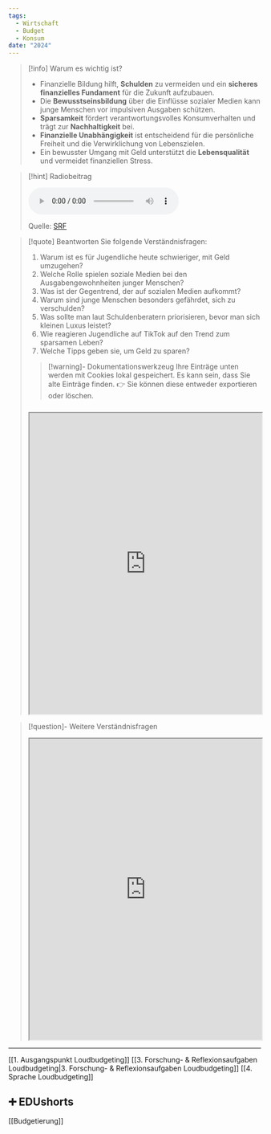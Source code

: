 ```yaml
---
tags:
  - Wirtschaft
  - Budget
  - Konsum
date: "2024"
---
```

>[!info] Warum es wichtig ist?
>- Finanzielle Bildung hilft, **Schulden** zu vermeiden und ein **sicheres finanzielles Fundament** für die Zukunft aufzubauen.
>- Die **Bewusstseinsbildung** über die Einflüsse sozialer Medien kann junge Menschen vor impulsiven Ausgaben schützen.
>- **Sparsamkeit** fördert verantwortungsvolles Konsumverhalten und trägt zur **Nachhaltigkeit** bei.
>- **Finanzielle Unabhängigkeit** ist entscheidend für die persönliche Freiheit und die Verwirklichung von Lebenszielen.
>- Ein bewusster Umgang mit Geld unterstützt die **Lebensqualität** und vermeidet finanziellen Stress.

>[!hint] Radiobeitrag
>
><audio controls><source src="https://download-media.srf.ch/world/audio/Rendez-vous-radio/2024/03/Rendez-vous-radio-2e95cef6-c029-4264-85e9-940192cb6acd.mp3"></audio>
>
>Quelle: [SRF](https://www.srf.ch/play/radio/redirect/detail/2e95cef6-c029-4264-85e9-940192cb6acd)

>[!quote] Beantworten Sie folgende Verständnisfragen:
>1. Warum ist es für Jugendliche heute schwieriger, mit Geld umzugehen?
>2. Welche Rolle spielen soziale Medien bei den Ausgabengewohnheiten junger Menschen?
>3. Was ist der Gegentrend, der auf sozialen Medien aufkommt?
>4. Warum sind junge Menschen besonders gefährdet, sich zu verschulden?
>5. Was sollte man laut Schuldenberatern priorisieren, bevor man sich kleinen Luxus leistet?
>6. Wie reagieren Jugendliche auf TikTok auf den Trend zum sparsamen Leben?
>7. Welche Tipps geben sie, um Geld zu sparen?
>
>>[!warning]- Dokumentationswerkzeug 
>Ihre Einträge unten werden mit Cookies lokal gespeichert. Es kann sein, dass Sie alte Einträge finden. 
>👉 Sie können diese entweder exportieren oder löschen.
>#####
><iframe width="100%" height="600" src="https://app.Lumi.education/run/dw_E7K" allowfullscreen allow="geolocation *; autoplay; encrypted-media"></iframe>


>[!question]- Weitere Verständnisfragen
><iframe width="100%" height="600" src="https://app.Lumi.education/run/QmbPzf" allowfullscreen allow="geolocation *; autoplay; encrypted-media"></iframe>

---
[[1. Ausgangspunkt Loudbudgeting]]
[[3. Forschung- & Reflexionsaufgaben Loudbudgeting|3. Forschung- & Reflexionsaufgaben Loudbudgeting]]
[[4. Sprache Loudbudgeting]]

## ➕ EDUshorts
[[Budgetierung]]